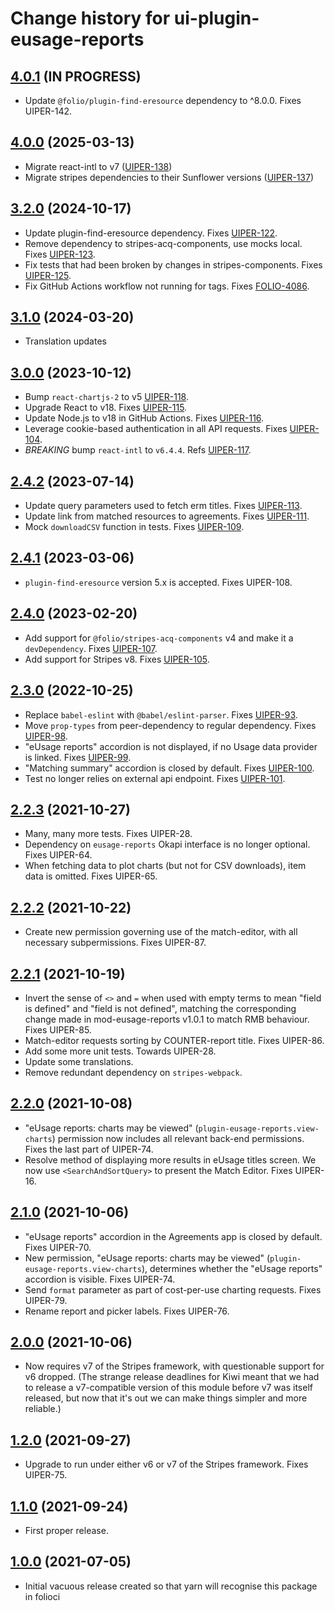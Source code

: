 # Change history for ui-plugin-eusage-reports

## [4.0.1](https://github.com/folio-org/ui-plugin-eusage-reports/tree/v4.0.1) (IN PROGRESS)
* Update `@folio/plugin-find-eresource` dependency to ^8.0.0. Fixes UIPER-142.

## [4.0.0](https://github.com/folio-org/ui-plugin-eusage-reports/tree/v4.0.0) (2025-03-13)
* Migrate react-intl to v7 ([UIPER-138](https://folio-org.atlassian.net/browse/UIPER-138))
* Migrate stripes dependencies to their Sunflower versions ([UIPER-137](https://folio-org.atlassian.net/browse/UIPER-137))

## [3.2.0](https://github.com/folio-org/ui-plugin-eusage-reports/tree/v3.2.0) (2024-10-17)
* Update plugin-find-eresource dependency. Fixes [UIPER-122](https://folio-org.atlassian.net/browse/UIPER-122).
* Remove dependency to stripes-acq-components, use mocks local. Fixes [UIPER-123](https://folio-org.atlassian.net/browse/UIPER-123).
* Fix tests that had been broken by changes in stripes-components. Fixes [UIPER-125](https://folio-org.atlassian.net/browse/UIPER-125).
* Fix GitHub Actions workflow not running for tags. Fixes [FOLIO-4086](https://folio-org.atlassian.net/browse/FOLIO-4086).

## [3.1.0](https://github.com/folio-org/ui-plugin-eusage-reports/tree/v3.1.0) (2024-03-20)
* Translation updates

## [3.0.0](https://github.com/folio-org/ui-plugin-eusage-reports/tree/v3.0.0) (2023-10-12)
* Bump `react-chartjs-2` to v5 [UIPER-118](https://issues.folio.org/browse/UIPER-118).
* Upgrade React to v18. Fixes [UIPER-115](https://issues.folio.org/browse/UIPER-115).
* Update Node.js to v18 in GitHub Actions. Fixes [UIPER-116](https://issues.folio.org/browse/UIPER-116).
* Leverage cookie-based authentication in all API requests. Fixes [UIPER-104](https://issues.folio.org/browse/UIPER-104).
* *BREAKING* bump `react-intl` to `v6.4.4`. Refs [UIPER-117](https://issues.folio.org/browse/UIPER-117).

## [2.4.2](https://github.com/folio-org/ui-plugin-eusage-reports/tree/v2.4.2) (2023-07-14)

* Update query parameters used to fetch erm titles. Fixes [UIPER-113](https://issues.folio.org/browse/UIPER-113).
* Update link from matched resources to agreements. Fixes [UIPER-111](https://issues.folio.org/browse/UIPER-111).
* Mock `downloadCSV` function in tests. Fixes [UIPER-109](https://issues.folio.org/browse/UIPER-109).

## [2.4.1](https://github.com/folio-org/ui-plugin-eusage-reports/tree/v2.4.1) (2023-03-06)

* `plugin-find-eresource` version 5.x is accepted. Fixes UIPER-108.

## [2.4.0](https://github.com/folio-org/ui-plugin-eusage-reports/tree/v2.4.0) (2023-02-20)

* Add support for `@folio/stripes-acq-components` v4 and make it a `devDependency`. Fixes [UIPER-107](https://issues.folio.org/browse/UIPER-107).
* Add support for Stripes v8. Fixes [UIPER-105](https://issues.folio.org/browse/UIPER-105).

## [2.3.0](https://github.com/folio-org/ui-plugin-eusage-reports/tree/v2.3.0) (2022-10-25)

* Replace `babel-eslint` with `@babel/eslint-parser`. Fixes [UIPER-93](https://issues.folio.org/browse/UIPER-93).
* Move `prop-types` from peer-dependency to regular dependency. Fixes [UIPER-98](https://issues.folio.org/browse/UIPER-98).
* "eUsage reports" accordion is not displayed, if no Usage data provider is linked. Fixes [UIPER-99](https://issues.folio.org/browse/UIPER-99).
* "Matching summary" accordion is closed by default. Fixes [UIPER-100](https://issues.folio.org/browse/UIPER-100).
* Test no longer relies on external api endpoint. Fixes [UIPER-101](https://issues.folio.org/browse/UIPER-101).

## [2.2.3](https://github.com/folio-org/ui-plugin-eusage-reports/tree/v2.2.3) (2021-10-27)

* Many, many more tests. Fixes UIPER-28.
* Dependency on `eusage-reports` Okapi interface is no longer optional. Fixes UIPER-64.
* When fetching data to plot charts (but not for CSV downloads), item data is omitted. Fixes UIPER-65.

## [2.2.2](https://github.com/folio-org/ui-plugin-eusage-reports/tree/v2.2.2) (2021-10-22)

* Create new permission governing use of the match-editor, with all necessary subpermissions. Fixes UIPER-87.

## [2.2.1](https://github.com/folio-org/ui-plugin-eusage-reports/tree/v2.2.1) (2021-10-19)

* Invert the sense of `<>` and `=` when used with empty terms to mean "field is defined" and "field is not defined", matching the corresponding change made in mod-eusage-reports v1.0.1 to match RMB behaviour. Fixes UIPER-85.
* Match-editor requests sorting by COUNTER-report title. Fixes UIPER-86.
* Add some more unit tests. Towards UIPER-28.
* Update some translations.
* Remove redundant dependency on `stripes-webpack`.

## [2.2.0](https://github.com/folio-org/ui-plugin-eusage-reports/tree/v2.2.0) (2021-10-08)

* "eUsage reports: charts may be viewed" (`plugin-eusage-reports.view-charts`) permission now includes all relevant back-end permissions. Fixes the last part of UIPER-74.
* Resolve method of displaying more results in eUsage titles screen. We now use `<SearchAndSortQuery>` to present the Match Editor. Fixes UIPER-16.

## [2.1.0](https://github.com/folio-org/ui-plugin-eusage-reports/tree/v2.1.0) (2021-10-06)

* "eUsage reports" accordion in the Agreements app is closed by default. Fixes UIPER-70.
* New permission, "eUsage reports: charts may be viewed" (`plugin-eusage-reports.view-charts`), determines whether the "eUsage reports" accordion is visible. Fixes UIPER-74.
* Send `format` parameter as part of cost-per-use charting requests. Fixes UIPER-79.
* Rename report and picker labels. Fixes UIPER-76.

## [2.0.0](https://github.com/folio-org/ui-plugin-eusage-reports/tree/v2.0.0) (2021-10-06)

* Now requires v7 of the Stripes framework, with questionable support for v6 dropped. (The strange release deadlines for Kiwi meant that we had to release a v7-compatible version of this module before v7 was itself released, but now that it's out we can make things simpler and more reliable.)

## [1.2.0](https://github.com/folio-org/ui-plugin-eusage-reports/tree/v1.2.0) (2021-09-27)

* Upgrade to run under either v6 or v7 of the Stripes framework. Fixes UIPER-75.

## [1.1.0](https://github.com/folio-org/ui-plugin-eusage-reports/tree/v1.1.0) (2021-09-24)

* First proper release.

## [1.0.0](https://github.com/folio-org/ui-plugin-eusage-reports/tree/v1.0.0) (2021-07-05)

* Initial vacuous release created so that yarn will recognise this package in folioci


